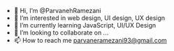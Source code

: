 - 👋 Hi, I’m @ParvanehRamezani
- 👀 I’m interested in web design, UI design, UX design
- 🌱 I’m currently learning JavaScript, UI/UX Design
- 💞️ I’m looking to collaborate on ...
- 📫 How to reach me parvaneramezani93@gmail.com

<!---
ParvanehRamezani/ParvanehRamezani is a ✨ special ✨ repository because its `README.md` (this file) appears on your GitHub profile.
You can click the Preview link to take a look at your changes.
--->
